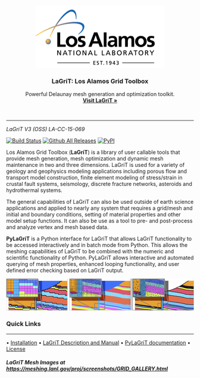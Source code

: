 <p align="center">
  <a href="http://lagrit.lanl.gov">
    <img src="documentation/lanl.png" width=346 height=169>
  </a>

  <h3 align="center">LaGriT: Los Alamos Grid Toolbox</h3>

  <p align="center">
    Powerful Delaunay mesh generation and optimization toolkit.
    <br>
    <a href="http://lagrit.lanl.gov"><strong>Visit LaGriT &raquo;</strong></a>
  </p>
</p>

<br>

---

*LaGriT V3 (OSS) LA-CC-15-069*

[![Build Status](https://travis-ci.org/lanl/lagrit.svg?branch=master)](https://travis-ci.org/lanl/lagrit) [![
Github All Releases](https://img.shields.io/github/downloads/atom/atom/total.svg)]() [![PyPI](https://img.shields.io/pypi/l/Django.svg)]()

Los Alamos Grid Toolbox (**LaGriT**) is a library of user callable tools that provide mesh generation, mesh optimization and dynamic mesh maintenance in two and three dimensions. LaGriT is used for a variety of geology and geophysics modeling applications including porous flow and transport model construction, finite element modeling of stress/strain in crustal fault systems, seismology, discrete fracture networks, asteroids and hydrothermal systems.

The general capabilities of LaGriT can also be used outside of earth science applications and applied to nearly any system that requires a grid/mesh and initial and boundary conditions, setting of material properties and other model setup functions. It can also be use as a tool to pre- and post-process and analyze vertex and mesh based data.

**PyLaGriT** is a Python interface for LaGriT that allows LaGriT functionality to be accessed interactively and in batch mode from Python.
This allows the meshing capabilities of LaGriT to be combined with the numeric and scientific functionality of Python.
PyLaGriT allows interactive and automated querying of mesh properties, enhanced looping functionality, and user defined error checking based on LaGriT output.

![alt tag](screenshots/refine_samples_TN1000.png)

### Quick Links
---
• [Installation](documentation/INSTALL.md)
• [LaGriT Description and Manual](http://lagrit.lanl.gov)
• [PyLaGriT documentation](https://lanl.github.io/LaGriT/)
• [License](LICENSE)

##### LaGriT Mesh Images at https://meshing.lanl.gov/proj/screenshots/GRID_GALLERY.html
